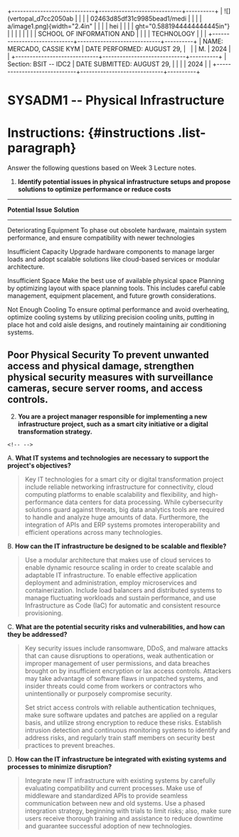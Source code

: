 +-----------------------------+-----------------------------+----------+
| ![](vertopal_d7cc2050ab     |                             |          |
| 02463d85df31c9985bead1/medi |                             |          |
| a/image1.png){width="2.4in" |                             |          |
| hei                         |                             |          |
| ght="0.5881944444444445in"} |                             |          |
|                             |                             |          |
| SCHOOL OF INFORMATION AND   |                             |          |
| TECHNOLOGY                  |                             |          |
+-----------------------------+-----------------------------+----------+
| NAME: MERCADO, CASSIE KYM   | DATE PERFORMED: AUGUST 29,  |          |
| M.                          | 2024                        |          |
+-----------------------------+-----------------------------+----------+
| Section: BSIT -- IDC2       | DATE SUBMITTED: AUGUST 29,  |          |
|                             | 2024                        |          |
+-----------------------------+-----------------------------+----------+

# SYSADM1 -- Physical Infrastructure

# Instructions:  {#instructions .list-paragraph}

Answer the following questions based on Week 3 Lecture notes.

1.  **Identify potential issues in physical infrastructure setups and
    propose solutions to optimize performance or reduce costs**

  -----------------------------------------------------------------------
  **Potential Issue**     **Solution**
  ----------------------- -----------------------------------------------
  Deteriorating Equipment To phase out obsolete hardware, maintain system
                          performance, and ensure compatibility with
                          newer technologies

  Insufficient Capacity   Upgrade hardware components to manage larger
                          loads and adopt scalable solutions like
                          cloud-based services or modular architecture.

  Insufficient Space      Make the best use of available physical space
  Planning                by optimizing layout with space planning tools.
                          This includes careful cable management,
                          equipment placement, and future growth
                          considerations.

  Not Enough Cooling      To ensure optimal performance and avoid
                          overheating, optimize cooling systems by
                          utilizing precision cooling units, putting in
                          place hot and cold aisle designs, and routinely
                          maintaining air conditioning systems.

  Poor Physical Security  To prevent unwanted access and physical damage,
                          strengthen physical security measures with
                          surveillance cameras, secure server rooms, and
                          access controls.
  -----------------------------------------------------------------------

2.  **You are a project manager responsible for implementing a new
    infrastructure project, such as a smart city initiative or a digital
    transformation strategy.**

```{=html}
<!-- -->
```
A.  **What IT systems and technologies are necessary to support the
    project\'s objectives?**

> Key IT technologies for a smart city or digital transformation project
> include reliable networking infrastructure for connectivity, cloud
> computing platforms to enable scalability and flexibility, and
> high-performance data centers for data processing. While cybersecurity
> solutions guard against threats, big data analytics tools are required
> to handle and analyze huge amounts of data. Furthermore, the
> integration of APIs and ERP systems promotes interoperability and
> efficient operations across many technologies.

B.  **How can the IT infrastructure be designed to be scalable and
    flexible?**

> Use a modular architecture that makes use of cloud services to enable
> dynamic resource scaling in order to create scalable and adaptable IT
> infrastructure. To enable effective application deployment and
> administration, employ microservices and containerization. Include
> load balancers and distributed systems to manage fluctuating workloads
> and sustain performance, and use Infrastructure as Code (IaC) for
> automatic and consistent resource provisioning.

C.  **What are the potential security risks and vulnerabilities, and how
    can they be addressed?**

> Key security issues include ransomware, DDoS, and malware attacks that
> can cause disruptions to operations, weak authentication or improper
> management of user permissions, and data breaches brought on by
> insufficient encryption or lax access controls. Attackers may take
> advantage of software flaws in unpatched systems, and insider threats
> could come from workers or contractors who unintentionally or
> purposely compromise security.
>
> Set strict access controls with reliable authentication techniques,
> make sure software updates and patches are applied on a regular basis,
> and utilize strong encryption to reduce these risks. Establish
> intrusion detection and continuous monitoring systems to identify and
> address risks, and regularly train staff members on security best
> practices to prevent breaches.

D.  **How can the IT infrastructure be integrated with existing systems
    and processes to minimize disruption?**

> Integrate new IT infrastructure with existing systems by carefully
> evaluating compatibility and current processes. Make use of middleware
> and standardized APIs to provide seamless communication between new
> and old systems. Use a phased integration strategy, beginning with
> trials to limit risks; also, make sure users receive thorough training
> and assistance to reduce downtime and guarantee successful adoption of
> new technologies.
